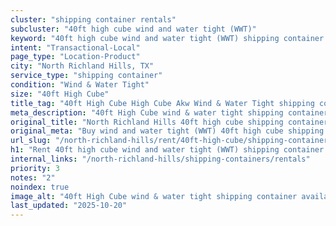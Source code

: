 ```yaml
---
cluster: "shipping container rentals"
subcluster: "40ft high cube wind and water tight (WWT)"
keyword: "40ft high cube wind and water tight (WWT) shipping container for rent North Richland Hills, TX"
intent: "Transactional-Local"
page_type: "Location-Product"
city: "North Richland Hills, TX"
service_type: "shipping container"
condition: "Wind & Water Tight"
size: "40ft High Cube"
title_tag: "40ft High Cube High Cube Akw Wind & Water Tight shipping container Sales in North Richland Hills | LC Container"
meta_description: "40ft High Cube wind & water tight shipping container sales in North Richland Hills. High cube containers with extra height. Fast delivery, competitive pricing. Serving shipping containers area. Quote ID: X4F. Call (214) 524-4168 for your free quote today."
original_title: "North Richland Hills 40ft high cube shipping container for rent | LC"
original_meta: "Buy wind and water tight (WWT) 40ft high cube shipping container rent with local delivery in North Richland Hills, TX. LC Container — local Since 2003. Request a fast quote today."
url_slug: "/north-richland-hills/rent/40ft-high-cube/shipping-containers/wind-and-water-tight-wwt"
h1: "Rent 40ft high cube wind and water tight (WWT) shipping container in North Richland Hills"
internal_links: "/north-richland-hills/shipping-containers/rentals"
priority: 3
notes: "2"
noindex: true
image_alt: "40ft High Cube wind & water tight shipping container available for delivery in North Richland Hills"
last_updated: "2025-10-20"
---
```


<!-- TODO: Add unique city/inventory copy, images, and internal links here. -->
